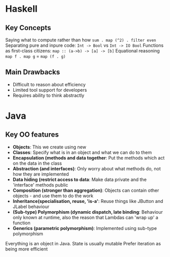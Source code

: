 # Haskell
## Key Concepts
Saying what to compute rather than how
`sum . map (^2) . filter even`
Separating pure and inpure code:
`Int -> Bool` vs `Int -> IO Bool`
Functions as first-class citizens:
`map :: (a->b) -> [a] -> [b]`
Equational reasoning
`map f . map g` = `map (f . g)`

## Main Drawbacks
- Difficult to reason about efficiency 
- Limited tool support for developers
- Requires ability to think abstractly 

# Java
## Key OO features
- **Objects**: This we create using new
- **Classes**: Specify what is in an object and what we can do to them
- **Encapsulation (methods and data together**: Put the methods which act on the data in the class
- **Abstraction (and interfaces)**: Only worry about what methods do, not how they are implemented
- **Data hiding (restrict access to data**: Make data private and the 'interface' methods public
- **Composition (stronger than aggregation)**: Objects can contain other objects - and use them to do the work
- **Inheritance(specialisation, reuse, 'is-a'**: Reuse things like JButton and JLabel behaviour
- **(Sub-type) Polymorphism (dynamic dispatch, late binding**: Behaviour only known at runtime, also the reason that Lambdas can 'wrap up' a function
- **Generics (parametric polymorphism)**: Implemented using sub-type polymorphism

Everything is an object in Java.
State is usually mutable
Prefer iteration as being more efficient